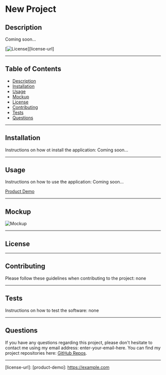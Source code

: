 
# New Project

## Description

Coming soon...

<!-- License Badge -->
[![License][license-shield]][license-url]

---

## Table of Contents

  <ul>
    <li>
      <a href="#description">Description</a>
    </li>
    <li>
      <a href="#installation">Installation</a>
    </li>
    <li>
        <a href="#usage">Usage</a>
    </li>
    <li>
      <a href="#mockup">Mockup</a>
    </li>
    <li>
        <a href="#license">License</a>
    </li>
    <li>
        <a href="#contributing">Contributing</a>
    </li>
    <li>
        <a href="#tests">Tests</a>
    </li>
    <li>
        <a href="#questions">Questions</a>
    </li>
  </ul>

---

## Installation

Instructions on how ot install the application: Coming soon...

---

## Usage

Instructions on how to use the application: Coming soon...

[Product Demo](https://example.com)

---
## Mockup

![Mockup](enter-path-to-files-here)

---

## License



---

## Contributing

Please follow these guidelines when contributing to the project: none

---

## Tests

Instructions on how to test the software: none

---

## Questions

If you have any questions regarding this project, please don't hesitate to contact me using my email address: enter-your-email-here. You can find my project repositories here: [GitHub Repos](https://github.com/enter-your-github-name-here?tab=repositories).

---

<!-- License and Demos -->
[license-shield]: https://img.shields.io/badge/license-None-red?style=for-the-badge
[license-url]: 
[product-demo]: https://example.com
